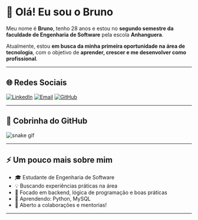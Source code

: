 # 👋 Olá! Eu sou o Bruno

Meu nome é **Bruno**, tenho 28 anos e estou no **segundo semestre da faculdade de Engenharia de Software** pela escola **Anhanguera**.

Atualmente, estou **em busca da minha primeira oportunidade na área de tecnologia**, com o objetivo de **aprender, crescer e me desenvolver como profissional**.

---

## 🌐 Redes Sociais

[![LinkedIn](https://img.shields.io/badge/-LinkedIn-0A66C2?style=for-the-badge&logo=linkedin&logoColor=white)](https://www.linkedin.com/in/bruno-silva-8330a6339/)
[![Email](https://img.shields.io/badge/-Email-EA4335?style=for-the-badge&logo=gmail&logoColor=white)](mailto:bruno_13@hotmail.com)
[![GitHub](https://img.shields.io/badge/-GitHub-181717?style=for-the-badge&logo=github&logoColor=white)](https://github.com/brunopereira)

---

## 🐍 Cobrinha do GitHub

![snake gif](https://github.com/brunopereira/brunopereira/blob/output/github-contribution-grid-snake.svg)

---

## ⚡ Um pouco mais sobre mim

- 🎓 Estudante de Engenharia de Software  
- 💡 Buscando experiências práticas na área  
- 🚀 Focado em backend, lógica de programação e boas práticas  
- 📘 Aprendendo: Python,  MySQL
- 🤝 Aberto a colaborações e mentorias!

---
